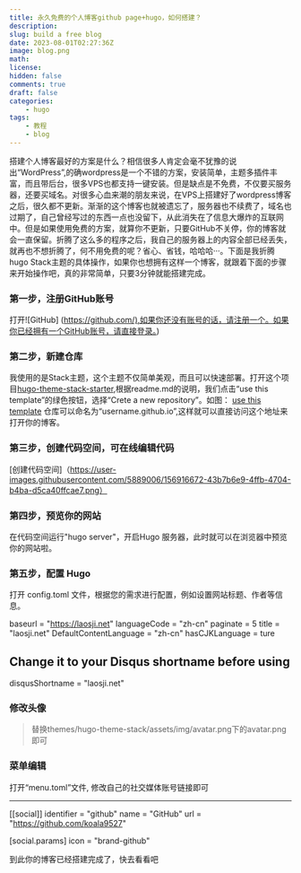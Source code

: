 ```yaml
---
title: 永久免费的个人博客github page+hugo，如何搭建？
description: 
slug: build a free blog
date: 2023-08-01T02:27:36Z
image: blog.png
math: 
license: 
hidden: false
comments: true
draft: false
categories:
    - hugo
tags:
    - 教程
    - blog
---
```


搭建个人博客最好的方案是什么？相信很多人肯定会毫不犹豫的说出“WordPress”,的确wordpress是一个不错的方案，安装简单，主题多插件丰富，而且带后台，很多VPS也都支持一键安装。但是缺点是不免费，不仅要买服务器，还要买域名。对很多心血来潮的朋友来说，在VPS上搭建好了wordpress博客之后，很久都不更新。渐渐的这个博客也就被遗忘了，服务器也不续费了，域名也过期了，自己曾经写过的东西一点也没留下，从此消失在了信息大爆炸的互联网中。但是如果使用免费的方案，就算你不更新，只要GitHub不关停，你的博客就会一直保留。折腾了这么多的程序之后，我自己的服务器上的内容全部已经丢失，就再也不想折腾了，何不用免费的呢？省心、省钱，哈哈哈···。下面是我折腾hugo Stack主题的具体操作，如果你也想拥有这样一个博客，就跟着下面的步骤来开始操作吧，真的非常简单，只要3分钟就能搭建完成。

### 第一步，注册GitHub账号

打开![GitHub] (<https://github.com/),如果你还没有账号的话，请注册一个。如果你已经拥有一个GitHub账号，请直接登录。>)

### 第二步，新建仓库

我使用的是Stack主题，这个主题不仅简单美观，而且可以快速部署。打开这个项目[hugo-theme-stack-starter](https://github.com/CaiJimmy/hugo-theme-stack-starter),根据readme.md的说明，我们点击“use this template”的绿色按钮，选择“Crete a new repository”。如图：
[use this template](https://user-images.githubusercontent.com/5889006/156916624-20b2a784-f3a9-4718-aa5f-ce2a436b241f.png)
仓库可以命名为“username.github.io”,这样就可以直接访问这个地址来打开你的博客。

### 第三步，创建代码空间，可在线编辑代码

[创建代码空间]（<https://user-images.githubusercontent.com/5889006/156916672-43b7b6e9-4ffb-4704-b4ba-d5ca40ffcae7.png）>

### 第四步，预览你的网站

在代码空间运行"hugo server"，开启Hugo 服务器，此时就可以在浏览器中预览你的网站啦。

### 第五步，配置 Hugo

打开 config.toml 文件，根据您的需求进行配置，例如设置网站标题、作者等信息。
>

baseurl = "<https://laosji.net>"
languageCode = "zh-cn"
paginate = 5
title = "laosji.net"
DefaultContentLanguage = "zh-cn"
hasCJKLanguage = ture

## Change it to your Disqus shortname before using

disqusShortname = "laosji.net"

### 修改头像
>
> 替换themes/hugo-theme-stack/assets/img/avatar.png下的avatar.png即可
>
### 菜单编辑

打开“menu.toml”文件, 修改自己的社交媒体账号链接即可

---

[[social]]
identifier = "github"
name = "GitHub"
url = "<https://github.com/koala9527>"

[social.params]
icon = "brand-github"

到此你的博客已经搭建完成了，快去看看吧
